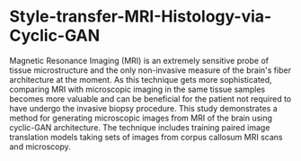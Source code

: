 # Style-transfer-MRI-Histology-via-Cyclic-GAN

Magnetic Resonance Imaging (MRI) is an extremely sensitive probe of tissue microstructure and the only non-invasive measure of the brain's fiber architecture at the moment. As this technique gets more sophisticated, comparing MRI with microscopic imaging in the same tissue samples becomes more valuable and can be beneficial for the patient not required to have undergo the invasive biopsy procedure. 
This study demonstrates a method for generating microscopic images from MRI of the brain using cyclic-GAN architecture. The technique includes training paired image translation models taking sets of images from corpus callosum MRI scans and microscopy.
